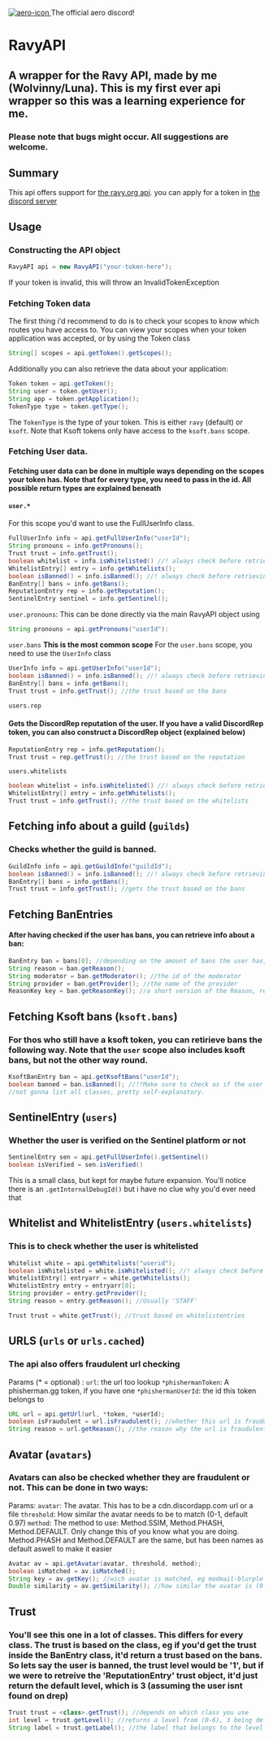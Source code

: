 [discord-invite]: https://discord.gg/d6sGxdfFk9
[aero-icon]: https://cdn.discordapp.com/emojis/941839556406292500.webp?size=44&quality=lossless

[ ![aero-icon][] ][discord-invite] The official aero discord!
# RavyAPI
## A wrapper for the Ravy API, made by me (Wolvinny/Luna). This is my first ever api wrapper so this was a learning experience for me. 
### Please note that bugs might occur. All suggestions are welcome.


## Summary
This api offers support for <a href=https://docs.ravy.org/share/5bc92059-64ef-4d6d-816e-144b78e97d89/doc/the-api-AjLeh3dpsp>the ravy.org api</a>.
you can apply for a token in <a href=https://discord.gg/d6sGxdfFk9>the discord server</a>

## Usage
### Constructing the API object
```java
RavyAPI api = new RavyAPI("your-token-here");
```
If your token is invalid, this will throw an InvalidTokenException

### Fetching Token data
The first thing i'd recommend to do is to check your scopes to know which routes you have access to. You can view your scopes when your token application was accepted, or by using the Token class
```java
String[] scopes = api.getToken().getScopes();
```
Additionally you can also retrieve the data about your application:
```java
Token token = api.getToken();
String user = token.getUser();
String app = token.getApplication();
TokenType type = token.getType();
```
The `TokenType` is the type of your token. This is either `ravy` (default) or `ksoft`. Note that Ksoft tokens only have access to the `ksoft.bans` scope.

### Fetching User data.
#### Fetching user data can be done in multiple ways depending on the scopes your token has. Note that for every type, you need to pass in the id. All possible return types are explained beneath
#### `user.*` 
For this scope you'd want to use the FullUserInfo class.
```java
FullUserInfo info = api.getFullUserInfo("userId");
String pronouns = info.getPronouns();
Trust trust = info.getTrust();
boolean whitelist = info.isWhitelisted() //! always check before retrieving whitelists, else an error might occur
WhitelistEntry[] entry = info.getWhitelists();
boolean isBanned() = info.isBanned(); //! always check before retrieving bans, else an error might occur
BanEntry[] bans = info.getBans();
ReputationEntry rep = info.getReputation();
SentinelEntry sentinel = info.getSentinel();
```

`user.pronouns`:
This can be done directly via the main RavyAPI object using
```java
String pronouns = api.getPronouns("userId"):
```

`user.bans` **This is the most common scope**
For the `user.bans` scope, you need to use the `UserInfo` class

```java
UserInfo info = api.getUserInfo("userId");
boolean isBanned() = info.isBanned(); //! always check before retrieving bans, else an error might occur
BanEntry[] bans = info.getBans();
Trust trust = info.getTrust(); //the trust based on the bans
```

`users.rep`
#### Gets the DiscordRep reputation of the user. If you have a valid DiscordRep token, you can also construct a DiscordRep object (explained below)
```java
ReputationEntry rep = info.getReputation();
Trust trust = rep.getTrust(); //the trust based on the reputation
```

`users.whitelists`
```java
boolean whitelist = info.isWhitelisted() //! always check before retrieving whitelists, else an error might occur
WhitelistEntry[] entry = info.getWhitelists();
Trust trust = info.getTrust(); //the trust based on the whitelists
```
## Fetching info about a guild (`guilds`)
### Checks whether the guild is banned. 
```java
GuildInfo info = api.getGuildInfo("guildId");
boolean isBanned() = info.isBanned(); //! always check before retrieving bans, else an error might occur
BanEntry[] bans = info.getBans();
Trust trust = info.getTrust(); //gets the trust based on the bans
```


## Fetching BanEntries
#### After having checked if the user has bans, you can retrieve info about a ban:
```java
BanEntry ban = bans[0]; //depending on the amount of bans the user has, this can be multiple
String reason = ban.getReason();
String moderator = ban.getModerator(); //the id of the moderator
String provider = ban.getProvider(); //the name of the provider
ReasonKey key = ban.getReasonKey(); //a short version of the Reason, returned as a single ReasonKey enum object;
```

## Fetching Ksoft bans (`ksoft.bans`)
### For thos who still have a ksoft token, you can retirieve bans the following way. Note that the `user` scope also includes ksoft bans, but not the other way round.
```java
KsoftBanEntry ban = api.getKsoftBans("userId");
boolean banned = ban.isBanned(); //!!Make sure to check as if the user isn't banned all of the following fields are null;
//not gonna list all classes, pretty self-explanatory.
```

## SentinelEntry (`users`)
### Whether the user is verified on the Sentinel platform or not
```java
SentinelEntry sen = api.getFullUserInfo().getSentinel()
boolean isVerified = sen.isVerified()
```
This is a small class, but kept for maybe future expansion. You'll notice there is an `.getInternalDebugId()` but i have no clue why you'd ever need that

## Whitelist and WhitelistEntry (`users.whitelists`)
### This is to check whether the user is whitelisted 

```java
Whitelist white = api.getWhitelists("userid");
boolean isWhitelisted = white.isWhitelisted(); //! always check before retrieving, else an error might occur
WhitelistEntry[] entryarr = white.getWhitelists();
WhitelistEntry entry = entryarr[0];
String provider = entry.getProvider();
String reason = entry.getReason(); //Usually 'STAFF'

Trust trust = white.getTrust(); //trust based on whitelistentries
``` 

## URLS (`urls` or `urls.cached`)
### The api also offers fraudulent url checking
Params (* = optional) :
`url`: the url too lookup
`*phishermanToken`: A phisherman.gg token, if you have one
`*phishermanUserId`: the id this token belongs to
```java
URL url = api.getUrl(url, *token, *userId);
boolean isFraudulent = url.isFraudulent(); //whether this url is fraudulent
String reason = url.getReason(); //the reason why the url is fraudulent
```

## Avatar (`avatars`)
### Avatars can also be checked whether they are fraudulent or not. This can be done in two ways: 
Params:
`avatar`: The avatar. This has to be a cdn.discordapp.com url or a file
`threshold`: How similar the avatar needs to be to match (0-1, default 0.97)
`method`: The method to use: Method.SSIM, Method.PHASH, Method.DEFAULT. Only change this of you know what you are doing. Method.PHASH and Method.DEFAULT are the same, but has been names as default aswell to make it easier
```java
Avatar av = api.getAvatar(avatar, threshold, method);
boolean isMatched = av.isMatched();
String key = av.getKey(); //wich avatar is matched, eg modmail-blurple
Double similarity = av.getSimilarity(); //how similar the avatar is (0.00-1.00)
```

## Trust
### You'll see this one in a lot of classes. This differs for every class. The trust is based on the class, eg if you'd get the trust inside the BanEntry class, it'd return a trust based on the bans. So lets say the user is banned, the trust level would be '1', but if we were to retreive the 'ReputationEntry' trust object, it'd just return the default level, which is 3 (assuming the user isnt found on drep)

```java
Trust trust = <class>.getTrust(); //depends on which class you use
int level = trust.getLevel(); //returns a level from (0-6), 3 being default
String label = trust.getLabel(); //the label that belongs to the level
```


































